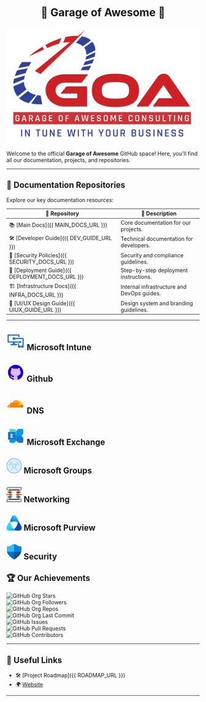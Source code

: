 <h1 align="center">
    <Strong>🚗 Garage of Awesome 🚀</Strong>
</h1>

![Garage of Awesome Logo](/1396_logo.png)


Welcome to the official **Garage of Awesome** GitHub space! Here, you'll find all our documentation, projects, and repositories.  

---

## 📖 Documentation Repositories  

Explore our key documentation resources:

| 📂 Repository  | 📜 Description |
|---------------|---------------|
| 📚 [Main Docs]({{ MAIN_DOCS_URL }}) | Core documentation for our projects. |
| 🛠️ [Developer Guide]({{ DEV_GUIDE_URL }}) | Technical documentation for developers. |
| 🔐 [Security Policies]({{ SECURITY_DOCS_URL }}) | Security and compliance guidelines. |
| 🚀 [Deployment Guide]({{ DEPLOYMENT_DOCS_URL }}) | Step-by-step deployment instructions. |
| 🏗️ [Infrastructure Docs]({{ INFRA_DOCS_URL }}) | Internal infrastructure and DevOps guides. |
| 🎨 [UI/UX Design Guide]({{ UIUX_GUIDE_URL }}) | Design system and branding guidelines. |


---

## ![Intune Logo](/Intune.png) Microsoft Intune

## ![Github Logo](/Github.png) Github

## ![Cloudflare Logo](/Cloudflare.png) DNS

## ![Microsoft Exchange](/Exchange.png) Microsoft Exchange

## ![Groups Logo](/Groups.png) Microsoft Groups

## <img src="/opnsense.png" width="40" height="40"> Networking

## <img src="/purview.png" width="40" height="40"> Microsoft Purview

## <img src="/Defender.svg" width="40" height="40"> Security

## 🏆 Our Achievements  

![GitHub Org Stars](https://img.shields.io/github/stars/Garage-of-Awesome?style=social)   
![GitHub Org Followers](https://img.shields.io/github/followers/Garage-of-Awesome?style=social)  
![GitHub Org Repos](https://img.shields.io/github/search/Garage-of-Awesome/repositories?color=blue&label=Repositories)  
![GitHub Org Last Commit](https://img.shields.io/github/last-commit/Garage-of-Awesome/main?color=green)  
![GitHub Issues](https://img.shields.io/github/issues/Garage-of-Awesome)  
![GitHub Pull Requests](https://img.shields.io/github/issues-pr/Garage-of-Awesome)  
![GitHub Contributors](https://img.shields.io/github/contributors/Garage-of-Awesome)

---

## 🔗 Useful Links  

- 🛠️ [Project Roadmap]({{ ROADMAP_URL }})  
- 🌍 [Website](https://garageofawesome.com.au)


---
